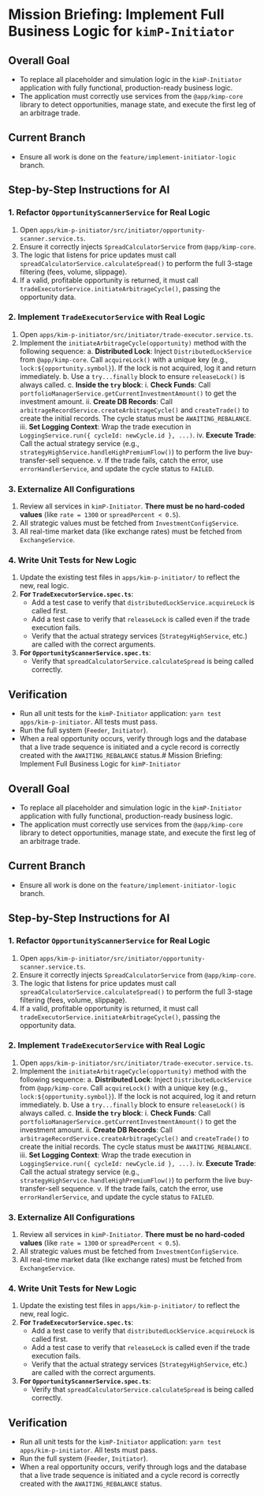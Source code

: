 # Mission Briefing: Implement Full Business Logic for `kimP-Initiator`

## Overall Goal

- To replace all placeholder and simulation logic in the `kimP-Initiator` application with fully functional, production-ready business logic.
- The application must correctly use services from the `@app/kimp-core` library to detect opportunities, manage state, and execute the first leg of an arbitrage trade.

## Current Branch

- Ensure all work is done on the `feature/implement-initiator-logic` branch.

## Step-by-Step Instructions for AI

### 1. Refactor `OpportunityScannerService` for Real Logic

1.  Open `apps/kim-p-initiator/src/initiator/opportunity-scanner.service.ts`.
2.  Ensure it correctly injects `SpreadCalculatorService` from `@app/kimp-core`.
3.  The logic that listens for price updates must call `spreadCalculatorService.calculateSpread()` to perform the full 3-stage filtering (fees, volume, slippage).
4.  If a valid, profitable opportunity is returned, it must call `tradeExecutorService.initiateArbitrageCycle()`, passing the opportunity data.

### 2. Implement `TradeExecutorService` with Real Logic

1.  Open `apps/kim-p-initiator/src/initiator/trade-executor.service.ts`.
2.  Implement the `initiateArbitrageCycle(opportunity)` method with the following sequence:
    a. **Distributed Lock**: Inject `DistributedLockService` from `@app/kimp-core`. Call `acquireLock()` with a unique key (e.g., `lock:${opportunity.symbol}`). If the lock is not acquired, log it and return immediately.
    b. Use a `try...finally` block to ensure `releaseLock()` is always called.
    c. **Inside the `try` block**:
    i. **Check Funds**: Call `portfolioManagerService.getCurrentInvestmentAmount()` to get the investment amount.
    ii. **Create DB Records**: Call `arbitrageRecordService.createArbitrageCycle()` and `createTrade()` to create the initial records. The cycle status must be `AWAITING_REBALANCE`.
    iii. **Set Logging Context**: Wrap the trade execution in `LoggingService.run({ cycleId: newCycle.id }, ...)`.
    iv. **Execute Trade**: Call the actual strategy service (e.g., `strategyHighService.handleHighPremiumFlow()`) to perform the live buy-transfer-sell sequence.
    v. If the trade fails, catch the error, use `errorHandlerService`, and update the cycle status to `FAILED`.

### 3. Externalize All Configurations

1.  Review all services in `kimP-Initiator`. **There must be no hard-coded values** (like `rate = 1300` or `spreadPercent < 0.5`).
2.  All strategic values must be fetched from `InvestmentConfigService`.
3.  All real-time market data (like exchange rates) must be fetched from `ExchangeService`.

### 4. Write Unit Tests for New Logic

1.  Update the existing test files in `apps/kim-p-initiator/` to reflect the new, real logic.
2.  **For `TradeExecutorService.spec.ts`**:
    - Add a test case to verify that `distributedLockService.acquireLock` is called first.
    - Add a test case to verify that `releaseLock` is called even if the trade execution fails.
    - Verify that the actual strategy services (`StrategyHighService`, etc.) are called with the correct arguments.
3.  **For `OpportunityScannerService.spec.ts`**:
    - Verify that `spreadCalculatorService.calculateSpread` is being called correctly.

## Verification

- Run all unit tests for the `kimP-Initiator` application: `yarn test apps/kim-p-initiator`. All tests must pass.
- Run the full system (`Feeder`, `Initiator`).
- When a real opportunity occurs, verify through logs and the database that a live trade sequence is initiated and a cycle record is correctly created with the `AWAITING_REBALANCE` status.# Mission Briefing: Implement Full Business Logic for `kimP-Initiator`

## Overall Goal

- To replace all placeholder and simulation logic in the `kimP-Initiator` application with fully functional, production-ready business logic.
- The application must correctly use services from the `@app/kimp-core` library to detect opportunities, manage state, and execute the first leg of an arbitrage trade.

## Current Branch

- Ensure all work is done on the `feature/implement-initiator-logic` branch.

## Step-by-Step Instructions for AI

### 1. Refactor `OpportunityScannerService` for Real Logic

1.  Open `apps/kim-p-initiator/src/initiator/opportunity-scanner.service.ts`.
2.  Ensure it correctly injects `SpreadCalculatorService` from `@app/kimp-core`.
3.  The logic that listens for price updates must call `spreadCalculatorService.calculateSpread()` to perform the full 3-stage filtering (fees, volume, slippage).
4.  If a valid, profitable opportunity is returned, it must call `tradeExecutorService.initiateArbitrageCycle()`, passing the opportunity data.

### 2. Implement `TradeExecutorService` with Real Logic

1.  Open `apps/kim-p-initiator/src/initiator/trade-executor.service.ts`.
2.  Implement the `initiateArbitrageCycle(opportunity)` method with the following sequence:
    a. **Distributed Lock**: Inject `DistributedLockService` from `@app/kimp-core`. Call `acquireLock()` with a unique key (e.g., `lock:${opportunity.symbol}`). If the lock is not acquired, log it and return immediately.
    b. Use a `try...finally` block to ensure `releaseLock()` is always called.
    c. **Inside the `try` block**:
    i. **Check Funds**: Call `portfolioManagerService.getCurrentInvestmentAmount()` to get the investment amount.
    ii. **Create DB Records**: Call `arbitrageRecordService.createArbitrageCycle()` and `createTrade()` to create the initial records. The cycle status must be `AWAITING_REBALANCE`.
    iii. **Set Logging Context**: Wrap the trade execution in `LoggingService.run({ cycleId: newCycle.id }, ...)`.
    iv. **Execute Trade**: Call the actual strategy service (e.g., `strategyHighService.handleHighPremiumFlow()`) to perform the live buy-transfer-sell sequence.
    v. If the trade fails, catch the error, use `errorHandlerService`, and update the cycle status to `FAILED`.

### 3. Externalize All Configurations

1.  Review all services in `kimP-Initiator`. **There must be no hard-coded values** (like `rate = 1300` or `spreadPercent < 0.5`).
2.  All strategic values must be fetched from `InvestmentConfigService`.
3.  All real-time market data (like exchange rates) must be fetched from `ExchangeService`.

### 4. Write Unit Tests for New Logic

1.  Update the existing test files in `apps/kim-p-initiator/` to reflect the new, real logic.
2.  **For `TradeExecutorService.spec.ts`**:
    - Add a test case to verify that `distributedLockService.acquireLock` is called first.
    - Add a test case to verify that `releaseLock` is called even if the trade execution fails.
    - Verify that the actual strategy services (`StrategyHighService`, etc.) are called with the correct arguments.
3.  **For `OpportunityScannerService.spec.ts`**:
    - Verify that `spreadCalculatorService.calculateSpread` is being called correctly.

## Verification

- Run all unit tests for the `kimP-Initiator` application: `yarn test apps/kim-p-initiator`. All tests must pass.
- Run the full system (`Feeder`, `Initiator`).
- When a real opportunity occurs, verify through logs and the database that a live trade sequence is initiated and a cycle record is correctly created with the `AWAITING_REBALANCE` status.
